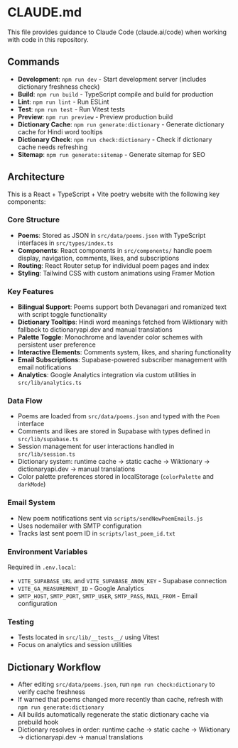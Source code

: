 # CLAUDE.md

This file provides guidance to Claude Code (claude.ai/code) when working with code in this repository.

## Commands

- **Development**: `npm run dev` - Start development server (includes dictionary freshness check)
- **Build**: `npm run build` - TypeScript compile and build for production
- **Lint**: `npm run lint` - Run ESLint
- **Test**: `npm run test` - Run Vitest tests
- **Preview**: `npm run preview` - Preview production build
- **Dictionary Cache**: `npm run generate:dictionary` - Generate dictionary cache for Hindi word tooltips
- **Dictionary Check**: `npm run check:dictionary` - Check if dictionary cache needs refreshing
- **Sitemap**: `npm run generate:sitemap` - Generate sitemap for SEO

## Architecture

This is a React + TypeScript + Vite poetry website with the following key components:

### Core Structure
- **Poems**: Stored as JSON in `src/data/poems.json` with TypeScript interfaces in `src/types/index.ts`
- **Components**: React components in `src/components/` handle poem display, navigation, comments, likes, and subscriptions
- **Routing**: React Router setup for individual poem pages and index
- **Styling**: Tailwind CSS with custom animations using Framer Motion

### Key Features
- **Bilingual Support**: Poems support both Devanagari and romanized text with script toggle functionality
- **Dictionary Tooltips**: Hindi word meanings fetched from Wiktionary with fallback to dictionaryapi.dev and manual translations
- **Palette Toggle**: Monochrome and lavender color schemes with persistent user preference
- **Interactive Elements**: Comments system, likes, and sharing functionality
- **Email Subscriptions**: Supabase-powered subscriber management with email notifications
- **Analytics**: Google Analytics integration via custom utilities in `src/lib/analytics.ts`

### Data Flow
- Poems are loaded from `src/data/poems.json` and typed with the `Poem` interface
- Comments and likes are stored in Supabase with types defined in `src/lib/supabase.ts`
- Session management for user interactions handled in `src/lib/session.ts`
- Dictionary system: runtime cache → static cache → Wiktionary → dictionaryapi.dev → manual translations
- Color palette preferences stored in localStorage (`colorPalette` and `darkMode`)

### Email System
- New poem notifications sent via `scripts/sendNewPoemEmails.js`
- Uses nodemailer with SMTP configuration
- Tracks last sent poem ID in `scripts/last_poem_id.txt`

### Environment Variables
Required in `.env.local`:
- `VITE_SUPABASE_URL` and `VITE_SUPABASE_ANON_KEY` - Supabase connection
- `VITE_GA_MEASUREMENT_ID` - Google Analytics
- `SMTP_HOST`, `SMTP_PORT`, `SMTP_USER`, `SMTP_PASS`, `MAIL_FROM` - Email configuration

### Testing
- Tests located in `src/lib/__tests__/` using Vitest
- Focus on analytics and session utilities

## Dictionary Workflow

- After editing `src/data/poems.json`, run `npm run check:dictionary` to verify cache freshness
- If warned that poems changed more recently than cache, refresh with `npm run generate:dictionary`
- All builds automatically regenerate the static dictionary cache via prebuild hook
- Dictionary resolves in order: runtime cache → static cache → Wiktionary → dictionaryapi.dev → manual translations